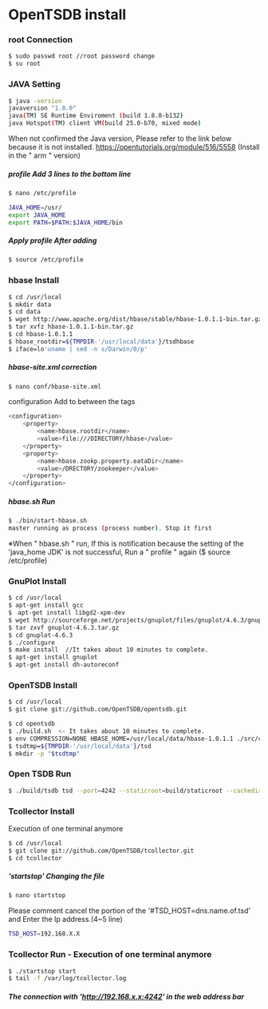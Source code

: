 # OpenTSDB install
### root Connection
```sh
$ sudo passwd root //root password change
$ su root
```
### JAVA Setting
```sh
$ java -version
javaversion "1.8.0"
java(TM) SE Runtime Enviroment (build 1.8.0-b132)
java Hotspot(TM) client VM(build 25.0-b70, mixed mode)
```
When not confirmed the Java version, Please refer to the link below because it is not installed.
https://opentutorials.org/module/516/5558 (Install in the " arm " version)

##### profile Add 3 lines to the bottom line
```sh
$ nano /etc/profile

JAVA_HOME=/usr/
export JAVA_HOME
export PATH=$PATH:$JAVA_HOME/bin
```
##### Apply profile After adding
```sh
$ source /etc/profile
```
### hbase Install
```sh
$ cd /usr/local
$ mkdir data
$ cd data
$ wget http://www.apache.org/dist/hbase/stable/hbase-1.0.1.1-bin.tar.gz
$ tar xvfz hbase-1.0.1.1-bin.tar.gz
$ cd hbase-1.0.1.1
$ hbase_rootdir=${TMPDIR-'/usr/local/data'}/tsdhbase
$ iface=lo'uname | sed -n s/Darwin/0/p'
```
##### hbase-site.xml correction
```sh
$ nano conf/hbase-site.xml
```
configuration Add to between the tags
```sh
<configuration>
	<property>
		<name>hbase.rootdir</name>
		<value>file:///DIRECTORY/hbase</value>
	</property>
	<property>
		<name>hbase.zookp.property.eataDir</name>
		<value>/DRECTORY/zookeeper</value>
	</property>
</configuration>
```
##### hbase.sh Run
```sh
$ ./bin/start-hbase.sh
master running as process (process number). Stop it first
```
※When " hbase.sh " run, If this is notification because the setting of the 'java_home JDK' is not successful,
  Run a " profile " again ($ source /etc/profile)
  ### GnuPlot Install
  ```sh
$ cd /usr/local
$ apt-get install gcc
$　apt-get install libgd2-xpm-dev
$ wget http://sourceforge.net/projects/gnuplot/files/gnuplot/4.6.3/gnuplot-4.6.3.tar.gz
$ tar zxvf gnuplot-4.6.3.tar.gz
$ cd gnuplot-4.6.3
$ ./configure
$ make install  //It takes about 10 minutes to complete.
$ apt-get install gnuplot
$ apt-get install dh-autoreconf
```
### OpenTSDB Install
  ```sh
$ cd /usr/local
$ git clone git://github.com/OpenTSDB/opentsdb.git

$ cd opentsdb
$ ./build.sh  <- It takes about 10 minutes to complete.
$ env COMPRESSION=NONE HBASE_HOME=/usr/local/data/hbase-1.0.1.1 ./src/create_table.sh 
$ tsdtmp=${TMPDIR-'/usr/local/data'}/tsd
$ mkdir -p "$tsdtmp"
```
### Open TSDB Run
```sh
$ ./build/tsdb tsd --port=4242 --staticroot=build/staticroot --cachedir=/usr/local/data --auto-metric
```
### Tcollector Install
Execution of one terminal anymore
```sh
$ cd /usr/local
$ git clone git://github.com/OpenTSDB/tcollector.git
$ cd tcollector
```
##### 'startstop' Changing the file
```sh
$ nano startstop
```
Please comment cancel the portion of the '#TSD_HOST=dns.name.of.tsd' and Enter the Ip address.(4~5 line)
```sh
TSD_HOST=192.168.X.X
```
### Tcollector Run - Execution of one terminal anymore
```sh
$ ./startstop start
$ tail -f /var/log/tcollector.log
```
##### The connection with 'http://192.168.x.x:4242' in the web address bar
